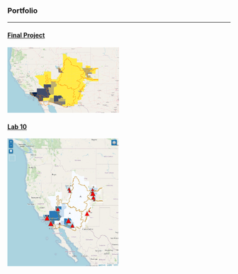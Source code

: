 ### Portfolio
---

#### [Final Project](/finalproj/index.md) <br/>
<img src="./images/thumbnail.png" width = "50%" height = "50%"/>


#### [Lab 10](https://wajeehk1.github.io/wajeehk.github.io/LAB10/index.html) <br/>
<img src="./images/lab 10 thumb.jpg" width = "50%" height = "50%"/>

